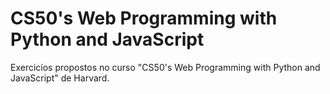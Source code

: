 <h1>CS50's Web Programming with Python and JavaScript</h1>

<p>Exercicíos propostos no curso "CS50's Web Programming with Python and JavaScript" de Harvard.</p>
